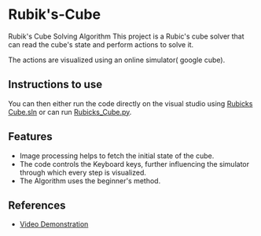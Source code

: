 # Rubik's-Cube 
Rubik's Cube Solving Algorithm
This project is a Rubic's cube solver that can read the cube's state and perform actions to solve it.

The actions are visualized using an online simulator( google cube).

## Instructions to use
You can then either run the code directly on the visual studio using [Rubicks Cube.sln](https://github.com/milind-prajapat/Rubiks-Cube/blob/Algorithm/Rubicks%20Cube.sln) or can run [Rubicks_Cube.py](https://github.com/milind-prajapat/Rubiks-Cube/blob/Algorithm/Rubicks_Cube.py).

## Features
* Image processing helps to fetch the initial state of the cube.
* The code controls the Keyboard keys, further influencing the simulator through which every step is visualized.
* The Algorithm uses the beginner's method.

## References
* [Video Demonstration](https://drive.google.com/file/d/1a9_3-TUbTZP33zhqn4eg5Top8MavMkZR/view)

